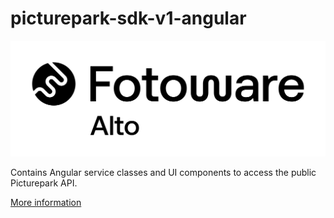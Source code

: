 # picturepark-sdk-v1-angular

![logo](https://raw.githubusercontent.com/Picturepark/Picturepark.SDK.TypeScript/master/assets/picturepark-logo.png)

Contains Angular service classes and UI components to access the public Picturepark API.

[More information](https://github.com/Picturepark/Picturepark.SDK.TypeScript/blob/master/docs/picturepark-sdk-v1-angular/README.md)